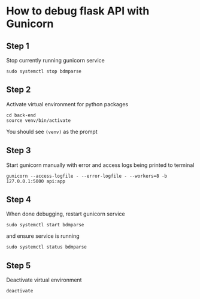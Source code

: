 # How to debug flask API with Gunicorn
## Step 1
Stop currently running gunicorn service
```
sudo systemctl stop bdmparse
```

## Step 2
Activate virtual environment for python packages
```
cd back-end
source venv/bin/activate
```

You should see `(venv)` as the prompt

## Step 3
Start gunicorn manually with error and access logs being printed to terminal
```
gunicorn --access-logfile - --error-logfile - --workers=8 -b 127.0.0.1:5000 api:app
```

## Step 4
When done debugging, restart gunicorn service
```
sudo systemctl start bdmparse
```

and ensure service is running
```
sudo systemctl status bdmparse
```

## Step 5
Deactivate virtual environment
```
deactivate
```